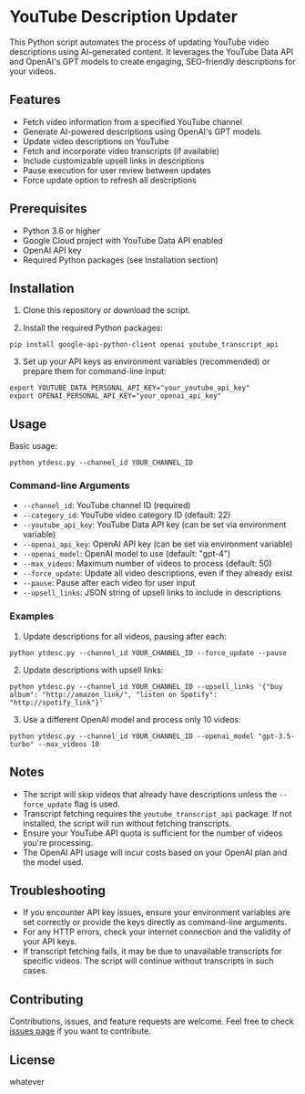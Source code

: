 # YouTube Description Updater

This Python script automates the process of updating YouTube video descriptions using AI-generated content. It leverages the YouTube Data API and OpenAI's GPT models to create engaging, SEO-friendly descriptions for your videos.

## Features

- Fetch video information from a specified YouTube channel
- Generate AI-powered descriptions using OpenAI's GPT models
- Update video descriptions on YouTube
- Fetch and incorporate video transcripts (if available)
- Include customizable upsell links in descriptions
- Pause execution for user review between updates
- Force update option to refresh all descriptions

## Prerequisites

- Python 3.6 or higher
- Google Cloud project with YouTube Data API enabled
- OpenAI API key
- Required Python packages (see Installation section)

## Installation

1. Clone this repository or download the script.

2. Install the required Python packages:

```
pip install google-api-python-client openai youtube_transcript_api
```

3. Set up your API keys as environment variables (recommended) or prepare them for command-line input:

```
export YOUTUBE_DATA_PERSONAL_API_KEY="your_youtube_api_key"
export OPENAI_PERSONAL_API_KEY="your_openai_api_key"
```

## Usage

Basic usage:

```
python ytdesc.py --channel_id YOUR_CHANNEL_ID
```

### Command-line Arguments

- `--channel_id`: YouTube channel ID (required)
- `--category_id`: YouTube video category ID (default: 22)
- `--youtube_api_key`: YouTube Data API key (can be set via environment variable)
- `--openai_api_key`: OpenAI API key (can be set via environment variable)
- `--openai_model`: OpenAI model to use (default: "gpt-4")
- `--max_videos`: Maximum number of videos to process (default: 50)
- `--force_update`: Update all video descriptions, even if they already exist
- `--pause`: Pause after each video for user input
- `--upsell_links`: JSON string of upsell links to include in descriptions

### Examples

1. Update descriptions for all videos, pausing after each:

```
python ytdesc.py --channel_id YOUR_CHANNEL_ID --force_update --pause
```

2. Update descriptions with upsell links:

```
python ytdesc.py --channel_id YOUR_CHANNEL_ID --upsell_links '{"buy album": "http://amazon_link/", "listen on Spotify": "http://spotify_link"}'
```

3. Use a different OpenAI model and process only 10 videos:

```
python ytdesc.py --channel_id YOUR_CHANNEL_ID --openai_model "gpt-3.5-turbo" --max_videos 10
```

## Notes

- The script will skip videos that already have descriptions unless the `--force_update` flag is used.
- Transcript fetching requires the `youtube_transcript_api` package. If not installed, the script will run without fetching transcripts.
- Ensure your YouTube API quota is sufficient for the number of videos you're processing.
- The OpenAI API usage will incur costs based on your OpenAI plan and the model used.

## Troubleshooting

- If you encounter API key issues, ensure your environment variables are set correctly or provide the keys directly as command-line arguments.
- For any HTTP errors, check your internet connection and the validity of your API keys.
- If transcript fetching fails, it may be due to unavailable transcripts for specific videos. The script will continue without transcripts in such cases.

## Contributing

Contributions, issues, and feature requests are welcome. Feel free to check [issues page](https://github.com/stimpy77/yt-desc-updater/issues) if you want to contribute.

## License

whatever
